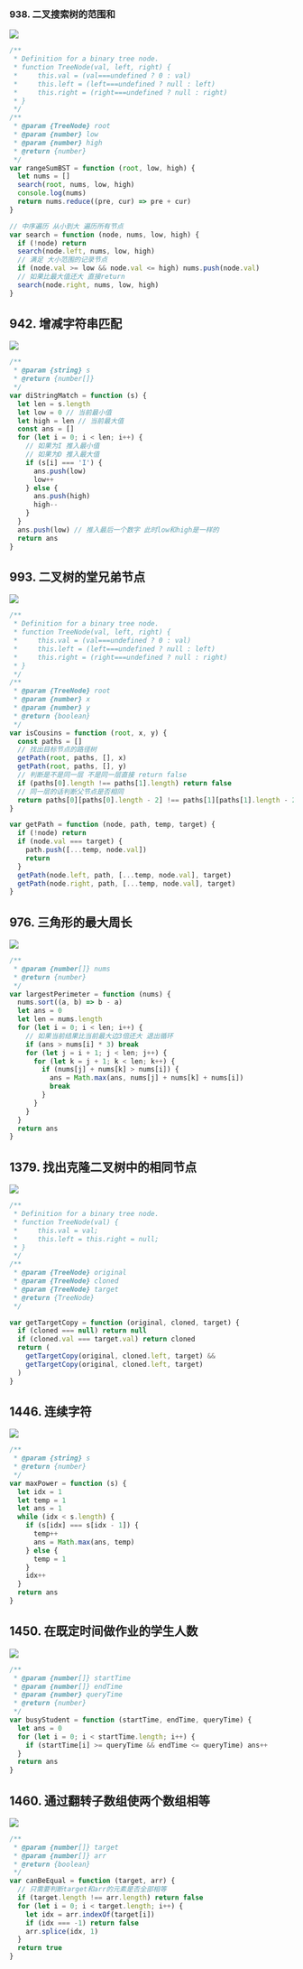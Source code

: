 ### 938. 二叉搜索树的范围和

![](https://gcy-1306312261.cos.ap-chengdu.myqcloud.com/blog/20221208151951.png)

```javascript
/**
 * Definition for a binary tree node.
 * function TreeNode(val, left, right) {
 *     this.val = (val===undefined ? 0 : val)
 *     this.left = (left===undefined ? null : left)
 *     this.right = (right===undefined ? null : right)
 * }
 */
/**
 * @param {TreeNode} root
 * @param {number} low
 * @param {number} high
 * @return {number}
 */
var rangeSumBST = function (root, low, high) {
  let nums = []
  search(root, nums, low, high)
  console.log(nums)
  return nums.reduce((pre, cur) => pre + cur)
}

// 中序遍历 从小到大 遍历所有节点
var search = function (node, nums, low, high) {
  if (!node) return
  search(node.left, nums, low, high)
  // 满足 大小范围的记录节点
  if (node.val >= low && node.val <= high) nums.push(node.val)
  // 如果比最大值还大 直接return
  search(node.right, nums, low, high)
}
```

## 942. 增减字符串匹配

![](https://gcy-1306312261.cos.ap-chengdu.myqcloud.com/blog/20221208154225.png)

```javascript
/**
 * @param {string} s
 * @return {number[]}
 */
var diStringMatch = function (s) {
  let len = s.length
  let low = 0 // 当前最小值
  let high = len // 当前最大值
  const ans = []
  for (let i = 0; i < len; i++) {
    // 如果为I 推入最小值
    // 如果为D 推入最大值
    if (s[i] === 'I') {
      ans.push(low)
      low++
    } else {
      ans.push(high)
      high--
    }
  }
  ans.push(low) // 推入最后一个数字 此时low和high是一样的
  return ans
}
```

## 993. 二叉树的堂兄弟节点

![](https://gcy-1306312261.cos.ap-chengdu.myqcloud.com/blog/20221210204704.png)

```javascript
/**
 * Definition for a binary tree node.
 * function TreeNode(val, left, right) {
 *     this.val = (val===undefined ? 0 : val)
 *     this.left = (left===undefined ? null : left)
 *     this.right = (right===undefined ? null : right)
 * }
 */
/**
 * @param {TreeNode} root
 * @param {number} x
 * @param {number} y
 * @return {boolean}
 */
var isCousins = function (root, x, y) {
  const paths = []
  // 找出目标节点的路径树
  getPath(root, paths, [], x)
  getPath(root, paths, [], y)
  // 判断是不是同一层 不是同一层直接 return false
  if (paths[0].length !== paths[1].length) return false
  // 同一层的话判断父节点是否相同
  return paths[0][paths[0].length - 2] !== paths[1][paths[1].length - 2]
}

var getPath = function (node, path, temp, target) {
  if (!node) return
  if (node.val === target) {
    path.push([...temp, node.val])
    return
  }
  getPath(node.left, path, [...temp, node.val], target)
  getPath(node.right, path, [...temp, node.val], target)
}
```

## 976. 三角形的最大周长

![](https://gcy-1306312261.cos.ap-chengdu.myqcloud.com/blog/20221213151004.png)

```javascript
/**
 * @param {number[]} nums
 * @return {number}
 */
var largestPerimeter = function (nums) {
  nums.sort((a, b) => b - a)
  let ans = 0
  let len = nums.length
  for (let i = 0; i < len; i++) {
    // 如果当前结果比当前最大边3倍还大 退出循环
    if (ans > nums[i] * 3) break
    for (let j = i + 1; j < len; j++) {
      for (let k = j + 1; k < len; k++) {
        if (nums[j] + nums[k] > nums[i]) {
          ans = Math.max(ans, nums[j] + nums[k] + nums[i])
          break
        }
      }
    }
  }
  return ans
}
```

## 1379. 找出克隆二叉树中的相同节点

![](https://gcy-1306312261.cos.ap-chengdu.myqcloud.com/blog/20221224112746.png)

```javascript
/**
 * Definition for a binary tree node.
 * function TreeNode(val) {
 *     this.val = val;
 *     this.left = this.right = null;
 * }
 */
/**
 * @param {TreeNode} original
 * @param {TreeNode} cloned
 * @param {TreeNode} target
 * @return {TreeNode}
 */

var getTargetCopy = function (original, cloned, target) {
  if (cloned === null) return null
  if (cloned.val === target.val) return cloned
  return (
    getTargetCopy(original, cloned.left, target) &&
    getTargetCopy(original, cloned.left, target)
  )
}
```

## 1446. 连续字符

![](https://gcy-1306312261.cos.ap-chengdu.myqcloud.com/blog/20221225134058.png)

```javascript
/**
 * @param {string} s
 * @return {number}
 */
var maxPower = function (s) {
  let idx = 1
  let temp = 1
  let ans = 1
  while (idx < s.length) {
    if (s[idx] === s[idx - 1]) {
      temp++
      ans = Math.max(ans, temp)
    } else {
      temp = 1
    }
    idx++
  }
  return ans
}
```

## 1450. 在既定时间做作业的学生人数

![](https://gcy-1306312261.cos.ap-chengdu.myqcloud.com/blog/20221225135916.png)

```javascript
/**
 * @param {number[]} startTime
 * @param {number[]} endTime
 * @param {number} queryTime
 * @return {number}
 */
var busyStudent = function (startTime, endTime, queryTime) {
  let ans = 0
  for (let i = 0; i < startTime.length; i++) {
    if (startTime[i] >= queryTime && endTime <= queryTime) ans++
  }
  return ans
}
```

## 1460. 通过翻转子数组使两个数组相等

![](https://gcy-1306312261.cos.ap-chengdu.myqcloud.com/blog/20221225171004.png)

```javascript
/**
 * @param {number[]} target
 * @param {number[]} arr
 * @return {boolean}
 */
var canBeEqual = function (target, arr) {
  // 只需要判断target和arr的元素是否全部相等
  if (target.length !== arr.length) return false
  for (let i = 0; i < target.length; i++) {
    let idx = arr.indexOf(target[i])
    if (idx === -1) return false
    arr.splice(idx, 1)
  }
  return true
}
```
